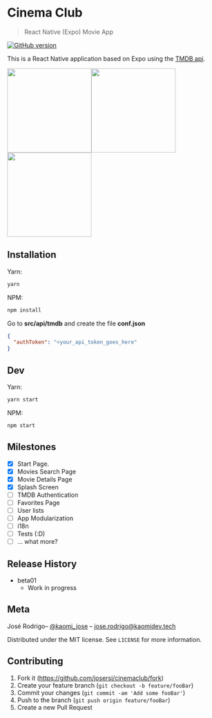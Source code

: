 # Cinema Club

> React Native (Expo) Movie App

[![GitHub version](https://badge.fury.io/gh/josersi%2Fcinemaclub.svg)](https://badge.fury.io/gh/josersi%2Fcinemaclub)

This is a React Native application based on Expo using the [TMDB api](https://www.themoviedb.org/).

<img src="showcase/screenshot_01.png" width="195" /><img src="showcase/screenshot_02.png" width="195" /><img src="showcase/screenshot_03.png" width="195" />

## Installation

Yarn:

```sh
yarn
```

NPM:

```sh
npm install
```

Go to **src/api/tmdb** and create the file **conf.json**

```json
{
  "authToken": "<your_api_token_goes_here"
}
```

## Dev

Yarn:

```sh
yarn start
```

NPM:

```sh
npm start
```

## Milestones

- [x] Start Page.
- [x] Movies Search Page
- [x] Movie Details Page
- [x] Splash Screen
- [ ] TMDB Authentication
- [ ] Favorites Page
- [ ] User lists
- [ ] App Modularization
- [ ] i18n
- [ ] Tests (:D)
- [ ] ... what more?

## Release History

- beta01
  - Work in progress

## Meta

José Rodrigo– [@kaomi_jose](https://twitter.com/kaomi_jose) – jose.rodrigo@kaomidev.tech

Distributed under the MIT license. See `LICENSE` for more information.

## Contributing

1. Fork it (<https://github.com/josersi/cinemaclub/fork>)
2. Create your feature branch (`git checkout -b feature/fooBar`)
3. Commit your changes (`git commit -am 'Add some fooBar'`)
4. Push to the branch (`git push origin feature/fooBar`)
5. Create a new Pull Request
